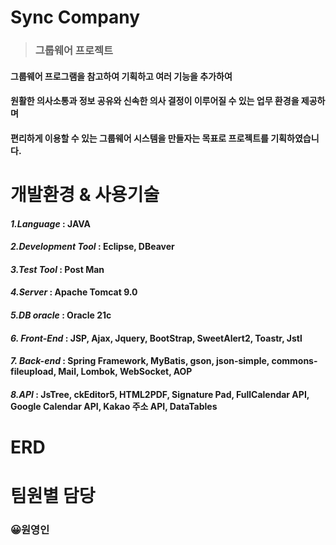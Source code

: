 # Sync Company
> ### 그룹웨어 프로젝트
 #### 그룹웨어 프로그램을 참고하여 기획하고 여러 기능을 추가하여
 #### 원활한 의사소통과 정보 공유와 신속한 의사 결정이 이루어질 수 있는 업무 환경을 제공하며
 
#### 편리하게 이용할 수 있는 그룹웨어 시스템을 만들자는 목표로 프로젝트를 기획하였습니다.



# 개발환경 & 사용기술

#### *1.Language* : JAVA

#### *2.Development Tool* : Eclipse, DBeaver

#### *3.Test Tool* : Post Man

#### *4.Server* : Apache Tomcat 9.0

#### *5.DB oracle* : Oracle 21c

#### *6. Front-End* : JSP, Ajax, Jquery, BootStrap, SweetAlert2, Toastr, Jstl

#### *7. Back-end* : Spring Framework, MyBatis, gson, json-simple, commons-fileupload, Mail, Lombok, WebSocket, AOP

#### *8.API* : JsTree, ckEditor5, HTML2PDF, Signature Pad, FullCalendar API, Google Calendar API, Kakao 주소 API, DataTables

# ERD

# 팀원별 담당

### 😀원영인
  

